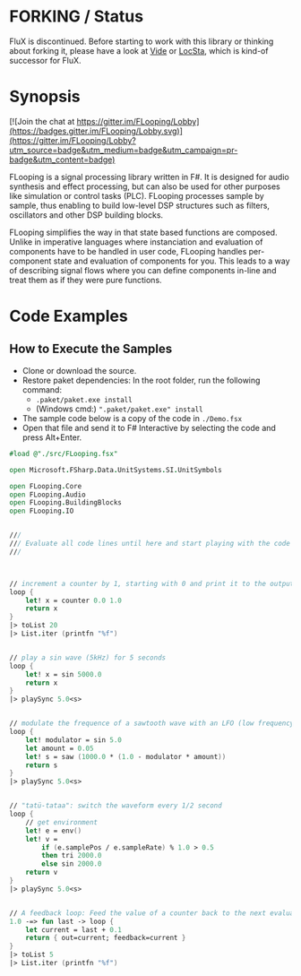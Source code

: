 # FORKING / Status

FluX is discontinued. Before starting to work with this library or thinking about forking it, please have a look at [Vide](https://github.com/RonaldSchlenker/Vide) or [LocSta](https://github.com/fsprojects/LocSta), which is kind-of successor for FluX.

# Synopsis

[![Join the chat at https://gitter.im/FLooping/Lobby](https://badges.gitter.im/FLooping/Lobby.svg)](https://gitter.im/FLooping/Lobby?utm_source=badge&utm_medium=badge&utm_campaign=pr-badge&utm_content=badge)

FLooping is a signal processing library written in F#. It is designed for audio synthesis and effect processing, but can also be used for other purposes like simulation or control tasks (PLC). FLooping processes sample by sample, thus enabling to build low-level DSP structures such as filters, oscillators and other DSP building blocks.

FLooping simplifies the way in that state based functions are composed. Unlike in imperative languages where instanciation and evaluation of components have to be handled in user code, FLooping handles per-component state and evaluation of components for you. This leads to a way of describing signal flows where you can define components in-line and treat them as if they were pure functions.

# Code Examples

## How to Execute the Samples

* Clone or download the source.
* Restore paket dependencies: In the root folder, run the following command:
    * ```.paket/paket.exe install```
    * (Windows cmd:) ```".paket/paket.exe" install```
* The sample code below is a copy of the code in `./Demo.fsx`
* Open that file and send it to F# Interactive by selecting the code and press Alt+Enter.

```fsharp
#load @"./src/FLooping.fsx"

open Microsoft.FSharp.Data.UnitSystems.SI.UnitSymbols

open FLooping.Core
open FLooping.Audio
open FLooping.BuildingBlocks
open FLooping.IO


///
/// Evaluate all code lines until here and start playing with the code below.
///



// increment a counter by 1, starting with 0 and print it to the output.
loop {
    let! x = counter 0.0 1.0
    return x
}
|> toList 20
|> List.iter (printfn "%f")


// play a sin wave (5kHz) for 5 seconds
loop {
    let! x = sin 5000.0
    return x
}
|> playSync 5.0<s>


// modulate the frequence of a sawtooth wave with an LFO (low frequency oscillator)
loop {
    let! modulator = sin 5.0
    let amount = 0.05
    let! s = saw (1000.0 * (1.0 - modulator * amount))
    return s
}
|> playSync 5.0<s>


// "tatü-tataa": switch the waveform every 1/2 second
loop {
    // get environment
    let! e = env()
    let! v =
        if (e.samplePos / e.sampleRate) % 1.0 > 0.5 
        then tri 2000.0 
        else sin 2000.0
    return v
}
|> playSync 5.0<s>


// A feedback loop: Feed the value of a counter back to the next evaluation.
1.0 -=> fun last -> loop {
    let current = last + 0.1
    return { out=current; feedback=current }
}
|> toList 5
|> List.iter (printfn "%f")

```
 
